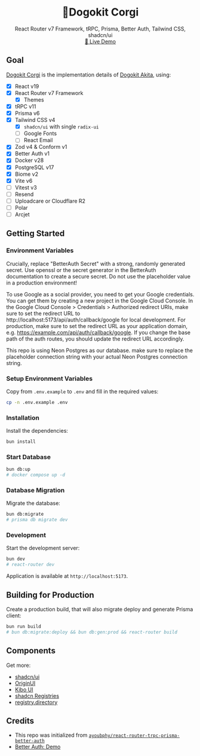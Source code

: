 <div align="center">
	<h1 align="center">🐶Dogokit Corgi</h1>
  <p align="center">
    <span>React Router v7 Framework, tRPC, Prisma, Better Auth, Tailwind CSS, shadcn/ui</span>
    <br />
    <a href="https://corgi.dogokit.com">🚧 Live Demo</a>
  </p>
</div>

## Goal

[Dogokit Corgi](https://github.com/dogokit/dogokit-corgi) is the implementation details of [Dogokit Akita](https://github.com/dogokit/dogokit-akita), using:

- [x] React v19
- [x] React Router v7 Framework
  - [x] Themes
- [x] tRPC v11
- [x] Prisma v6
- [x] Tailwind CSS v4
  - [x] `shadcn/ui` with single `radix-ui`
  - [ ] Google Fonts
  - [ ] React Email
- [x] Zod v4 & Conform v1
- [x] Better Auth v1
- [x] Docker v28
- [x] PostgreSQL v17
- [x] Biome v2
- [x] Vite v6
- [ ] Vitest v3
- [ ] Resend
- [ ] Uploadcare or Cloudflare R2
- [ ] Polar
- [ ] Arcjet

## Getting Started

### Environment Variables

Crucially, replace "BetterAuth Secret" with a strong, randomly generated secret. Use openssl or the secret generator in the BetterAuth documentation to create a secure secret. Do not use the placeholder value in a production environment!

To use Google as a social provider, you need to get your Google credentials. You can get them by creating a new project in the Google Cloud Console.
In the Google Cloud Console > Credentials > Authorized redirect URIs, make sure to set the redirect URL to http://localhost:5173/api/auth/callback/google for local development. For production, make sure to set the redirect URL as your application domain, e.g. https://example.com/api/auth/callback/google. If you change the base path of the auth routes, you should update the redirect URL accordingly.

This repo is using Neon Postgres as our database. make sure to replace the placeholder connection string with your actual Neon Postgres connection string.

### Setup Environment Variables

Copy from `.env.example` to `.env` and fill in the required values:

```bash
cp -n .env.example .env
```

### Installation

Install the dependencies:

```bash
bun install
```

### Start Database

```bash
bun db:up
# docker compose up -d
```

### Database Migration

Migrate the database:

```bash
bun db:migrate
# prisma db migrate dev
```

### Development

Start the development server:

```bash
bun dev
# react-router dev
```

Application is available at `http://localhost:5173`.

## Building for Production

Create a production build, that will also migrate deploy and generate Prisma client:

```bash
bun run build
# bun db:migrate:deploy && bun db:gen:prod && react-router build
```

## Components

Get more:

- [shadcn/ui](https://ui.shadcn.com)
- [OriginUI](https://originui.com)
- [Kibo UI](https://kibo-ui.com)
- [shadcn Registries](https://shadcn-registries.vercel.app)
- [registry.directory](https://registry.directory)

## Credits

- This repo was initialized from [`ayoubphy/react-router-trpc-prisma-better-auth`](https://github.com/ayoubphy/react-router-trpc-prisma-better-auth)
- [Better Auth: Demo](https://demo.better-auth.com)
